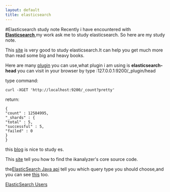 ```yaml
---
layout: default
title: elasticsearch
---
```

#Elasticsearch study note
Recently i have encountered with **[Elasticsearch](https://www.elastic.co/)**,my work ask me to study elasticsearch.
So here are my study note.

This [site](http://www.hubwiz.com/course/55473b0aebfde9b5591bb80a/) is very good to study elasticsearch.It can help you get much more than read some big and heavy books.

Here are many [plugin](http://www.cnblogs.com/huangfox/p/3541300.html) you can use,what plugin i am using is **elasticsearch-head** you can visit in your browser by type :127.0.0.1:9200/_plugin/head

type command:
```
curl -XGET 'http://localhost:9200/_count?pretty'
```
return:

    {
    "count" : 12584995,
    "_shards" : {
    "total" : 5,
    "successful" : 5,
    "failed" : 0
    }
    }
this [blog](http://blog.csdn.net/july_2/article/details/24730151) is nice  to study es.

This [site](http://www.sxt.cn/u/2540/blog/3592) tell you how to find the ikanalyzer's core source code.

the[ElasticSearch Java api](http://www.bubuko.com/infodetail-648214.html) tell you which query type you should choose,and you can see [this](http://www.cnblogs.com/yjf512/p/4897294.html) too.

[ElasticSearch Users](http://elasticsearch-users.115913.n3.nabble.com/)